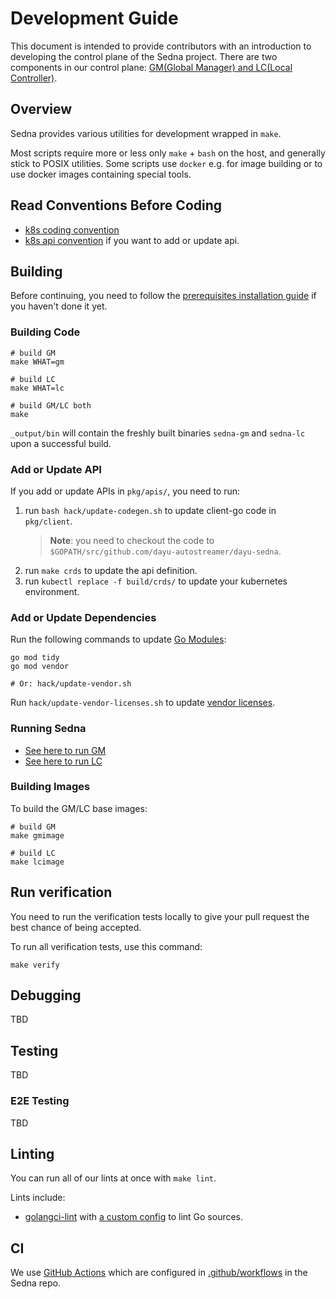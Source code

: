 # Development Guide
This document is intended to provide contributors with an introduction to developing the control plane of the Sedna project. 
There are two components in our control plane: [GM(Global Manager) and LC(Local Controller)][framework].

## Overview

Sedna provides various utilities for development wrapped in `make`.

Most scripts require more or less only `make` + `bash` on the host, and generally
stick to POSIX utilities. Some scripts use `docker` e.g. for image building or
to use docker images containing special tools.

## Read Conventions Before Coding
- [k8s coding convention]
- [k8s api convention] if you want to add or update api.

## Building
Before continuing, you need to follow the [prerequisites installation guide] if you haven't done it yet.

### Building Code

```shell
# build GM
make WHAT=gm

# build LC
make WHAT=lc

# build GM/LC both
make
```

`_output/bin` will contain the freshly built binaries `sedna-gm` and `sedna-lc` upon a successful build.

### Add or Update API
If you add or update APIs in `pkg/apis/`, you need to run:
1. run `bash hack/update-codegen.sh` to update client-go code in `pkg/client`.
	> **Note**: you need to checkout the code to `$GOPATH/src/github.com/dayu-autostreamer/dayu-sedna`.
1. run `make crds` to update the api definition.
1. run `kubectl replace -f build/crds/` to update your kubernetes environment.


### Add or Update Dependencies

Run the following commands to update [Go Modules]:

```
go mod tidy
go mod vendor

# Or: hack/update-vendor.sh
```

Run `hack/update-vendor-licenses.sh` to update [vendor licenses](/LICENSES).

### Running Sedna

- [See here to run GM](debug-gm.md)
- [See here to run LC](debug-lc.md)


### Building Images

To build the GM/LC base images:

```shell
# build GM
make gmimage

# build LC
make lcimage
```

## Run verification
You need to run the verification tests locally to give your pull request the best chance of being accepted.

To run all verification tests, use this command:

```shell
make verify
```

## Debugging
TBD


## Testing
TBD

### E2E Testing
TBD

## Linting
You can run all of our lints at once with `make lint`.

Lints include:
- [golangci-lint] with [a custom config](/.golangci.yml) to lint Go sources.


## CI
We use [GitHub Actions] which are configured in [.github/workflows](/.github/workflows) in the Sedna repo.

[golangci-lint]: https://github.com/golangci/golangci-lint
[GitHub Actions]: https://github.com/features/actions
[go modules]: https://github.com/golang/go/wiki/Modules
[k8s coding convention]: https://github.com/kubernetes/community/blob/master/contributors/guide/coding-conventions.md
[k8s api convention]: https://github.com/kubernetes/community/blob/master/contributors/devel/sig-architecture/api-conventions.md
[prerequisites installation guide]: /docs/contributing/prepare-environment.md
[framework]: /docs/proposals/architecture.md#architecture
